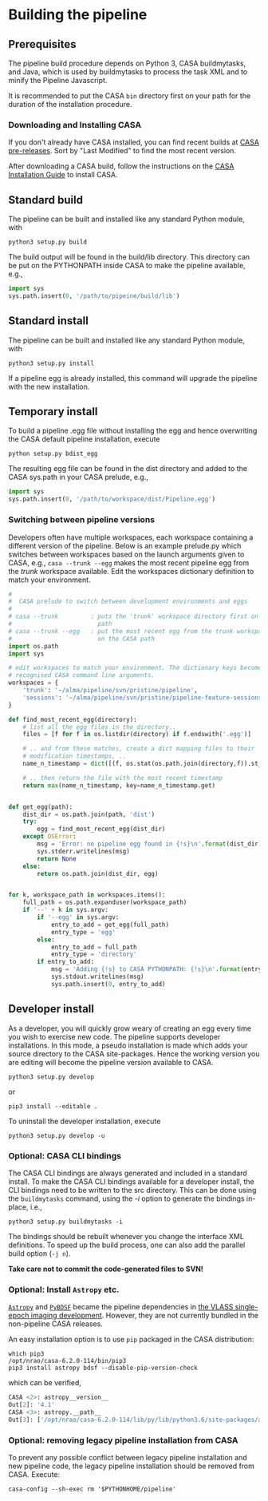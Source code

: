 # Building the pipeline

## Prerequisites

The pipeline build procedure depends on Python 3, CASA buildmytasks, and Java,
which is used by buildmytasks to process the task XML and to minify the
Pipeline Javascript.

It is recommended to put the CASA `bin` directory first on your path for the
duration of the installation procedure.

### Downloading and Installing CASA
If you don't already have CASA installed, you can find recent builds at  [CASA pre-releases](https://casa.nrao.edu/download/distro/casa/releaseprep/). Sort by "Last Modified" to find the most recent version. 

After downloading a CASA build, follow the instructions on the [CASA Installation Guide](https://casadocs.readthedocs.io/en/stable/notebooks/usingcasa.html#Full-Installation-of-CASA-5-and-6) to install CASA.

## Standard build

The pipeline can be built and installed like any standard Python module, with

```console
python3 setup.py build
```

The build output will be found in the build/lib directory. This directory can
be put on the PYTHONPATH inside CASA to make the pipeline available, e.g.,

```python
import sys
sys.path.insert(0, '/path/to/pipeine/build/lib')
```

## Standard install

The pipeline can be built and installed like any standard Python module, with

```console
python3 setup.py install
```

If a pipeline egg is already installed, this command will upgrade the
pipeline with the new installation.

## Temporary install

To build a pipeline .egg file without installing the egg and hence overwriting
the CASA default pipeline installation, execute

```console
python setup.py bdist_egg
```

The resulting egg file can be found in the dist directory and added to the
CASA sys.path in your CASA prelude, e.g.,

```python
import sys
sys.path.insert(0, '/path/to/workspace/dist/Pipeline.egg')
```

### Switching between pipeline versions

Developers often have multiple workspaces, each workspace containing a
different version of the pipeline. Below is an example prelude.py which
switches between workspaces based on the launch arguments given to CASA, e.g.,
`casa --trunk --egg` makes the most recent pipeline egg from the _trunk_
workspace available. Edit the workspaces dictionary definition to match your
environment.

```python
#
#  CASA prelude to switch between development environments and eggs
#
# casa --trunk         : puts the 'trunk' workspace directory first on the CASA
#                        path
# casa --trunk --egg   : put the most recent egg from the trunk workspace first
#                        on the CASA path
import os.path
import sys

# edit workspaces to match your environment. The dictionary keys become the
# recognised CASA command line arguments.
workspaces = {
    'trunk': '~/alma/pipeline/svn/pristine/pipeline',
    'sessions': '~/alma/pipeline/svn/pristine/pipeline-feature-sessions',
}

def find_most_recent_egg(directory):
    # list all the egg files in the directory..
    files = [f for f in os.listdir(directory) if f.endswith('.egg')]

    # .. and from these matches, create a dict mapping files to their
    # modification timestamps, ..
    name_n_timestamp = dict([(f, os.stat(os.path.join(directory,f)).st_mtime) for f in files])

    # .. then return the file with the most recent timestamp
    return max(name_n_timestamp, key=name_n_timestamp.get)


def get_egg(path):
    dist_dir = os.path.join(path, 'dist')
    try:
        egg = find_most_recent_egg(dist_dir)
    except OSError:
        msg = 'Error: no pipeline egg found in {!s}\n'.format(dist_dir)
        sys.stderr.writelines(msg)
        return None
    else:
        return os.path.join(dist_dir, egg)


for k, workspace_path in workspaces.items():
    full_path = os.path.expanduser(workspace_path)
    if '--' + k in sys.argv:
        if '--egg' in sys.argv:
            entry_to_add = get_egg(full_path)
            entry_type = 'egg'
        else:
            entry_to_add = full_path
            entry_type = 'directory'
        if entry_to_add:
            msg = 'Adding {!s} to CASA PYTHONPATH: {!s}\n'.format(entry_type, entry_to_add)
            sys.stdout.writelines(msg)
            sys.path.insert(0, entry_to_add)

```

## Developer install

As a developer, you will quickly grow weary of creating an egg every time you
wish to exercise new code. The pipeline supports developer installations. In
this mode, a pseudo installation is made which adds your source directory to
the CASA site-packages. Hence the working version you are editing will become
the pipeline version available to CASA.

```console
python3 setup.py develop
```

or

```console
pip3 install --editable .
```

To uninstall the developer installation, execute

```console
python3 setup.py develop -u
```

### Optional: CASA CLI bindings

The CASA CLI bindings are always generated and included in a standard install.
To make the CASA CLI bindings available for a developer install, the CLI
bindings need to be written to the src directory. This can be done using the
`buildmytasks` command, using the _-i_ option to generate the bindings
in-place, i.e.,

```console
python3 setup.py buildmytasks -i
```

The bindings should be rebuilt whenever you change the interface XML definitions.
To speed up the build process, one can also add the parallel build option (`-j n`).

**Take care not to commit the code-generated files to SVN!**

### Optional: Install `Astropy` etc.

[`Astropy`](https://www.astropy.org/) and [`PyBDSF`](https://www.astron.nl/citt/pybdsf/) became the pipeline dependencies in [the VLASS single-epoch imaging development](https://open-jira.nrao.edu/browse/PIPE-714). However, they are not currently bundled in the non-pipeline CASA releases.

An easy installation option is to use `pip` packaged in the CASA distribution:

```console
which pip3
/opt/nrao/casa-6.2.0-114/bin/pip3
pip3 install astropy bdsf --disable-pip-version-check
```

which can be verified,

```python
CASA <2>: astropy__version__
Out[2]: '4.1'
CASA <3>: astropy.__path__
Out[3]: ['/opt/nrao/casa-6.2.0-114/lib/py/lib/python3.6/site-packages/astropy']
```

### Optional: removing legacy pipeline installation from CASA

To prevent any possible conflict between legacy pipeline installation and new
pipeline code, the legacy pipeline installation should be removed from CASA.
Execute:

```console
casa-config --sh-exec rm '$PYTHONHOME/pipeline'
```
